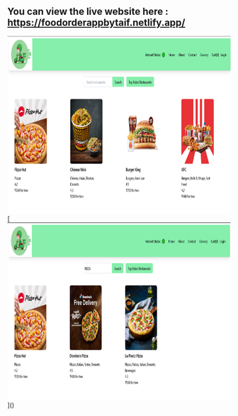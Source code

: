 ## You can view the live website here : https://foodorderappbytaif.netlify.app/
  
 <img src="src/images/Main page.PNG" alt="Screenshot Description" width="600" height="400">
 [<img src="src/images/Search Functionality With Difffernt fontsize.PNG" alt="js" width="600" height="400"/>]()





